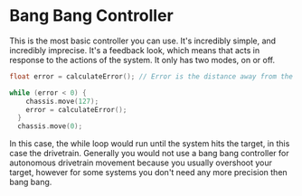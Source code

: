 # Bang Bang Controller

This is the most basic controller you can use. It's incredibly simple, and incredibly imprecise. It's a feedback look, which means that acts in response to the actions of the system. It only has two modes, on or off.

```cpp
float error = calculateError(); // Error is the distance away from the point you want to reach.

while (error < 0) {
    chassis.move(127);
    error = calculateError();
  }
  chassis.move(0);

```

In this case, the while loop would run until the system hits the target, in this case the drivetrain. Generally you would not use a bang bang controller for autonomous drivetrain movement because you usually overshoot your target, however for some systems you don't need any more precision then bang bang.
